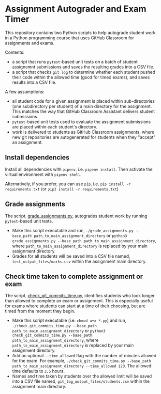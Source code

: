 # Assignment Autograder and Exam Timer

This repository contains two Python scripts to help autograde student work in a Python programming course that uses GitHub Classroom for assignments and exams.

Contents:

- a script that runs `pytest`-based unit tests on a batch of student assignemnt submissions and saves the resulting grades into a CSV file.
- a script that checks `git log` to determine whether each student pushed their code within the allowed time (good for timed exams), and saves results into a CSV file.

A few assumptions:

- all student code for a given assignment is placed within sub-directories (one subdirectory per student) of a main directory for the assignment. This matches the way that GitHub Classroom Assistant delivers student submissions.
- `pytest`-based unit tests used to evaluate the assignment submissions are placed within each student's directory.
- work is delivered to students as GitHub Classroom assignments, where new git repositories are autogenerated for students when they "accept" an assignment.

## Install dependencies

Install all dependencies with `pipenv`, i.e. `pipenv install`. Then activate the virtual environment with `pipenv shell`.

Alternatively, if you prefer, you can use `pip`, i.e. `pip install -r requirements.txt` (or `pip3 install -r requirements.txt`)

## Grade assignments

The script, [grade_assignments.py](./grade_assignments.py), autogrades student work by running `pytest`-based unit tests.

- Make this script executable and run, `./grade_assignments.py --base_path path_to_main_assignment_directory` or `python3 grade_assignments.py --base_path path_to_main_assignment_directory`, where `path_to_main_assignment_directory` is replaced by your main assignment directory.
- Grades for all students will be saved into a CSV file named, `test_output_files/marks.csv` within the assignment main directory.

## Check time taken to complete assignment or exam

The script, [check_git_commits_time.py](./check_git_commits_time.py), identifies students who took longer than allowed to complete an exam or assignment. This is especially useful for exams where students can start at a time of their choosing, but are timed from the moment they begin.

- Make this script executable (i.e. `chmod u+x *.py`) and run, `./check_git_commits_time.py --base_path path_to_main_assignment_directory` or `python3 check_git_commits_time.py --base_path path_to_main_assignment_directory`, where `path_to_main_assignment_directory` is replaced by your main assignment directory.
- Add an optional `--time_allowed` flag with the number of minutes allowed for the exam. For example, `./check_git_commits_time.py --base_path path_to_main_assignment_directory --time_allowed 120`. The allowed time defaults to `3.5` hours.
- Names and time taken by students over the allowed limit will be saved into a CSV file named, `git_log_output_files/students.csv` within the assignment main directory.

